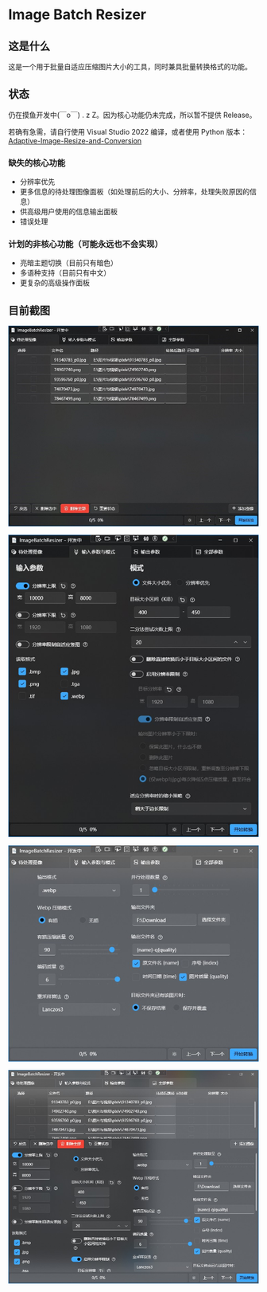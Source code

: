# Image Batch Resizer

## 这是什么

这是一个用于批量自适应压缩图片大小的工具，同时兼具批量转换格式的功能。

## 状态

仍在摸鱼开发中(￣o￣) . z Z。因为核心功能仍未完成，所以暂不提供 Release。

若确有急需，请自行使用 Visual Studio 2022 编译，或者使用 Python 版本：[Adaptive-Image-Resize-and-Conversion](https://github.com/Eterance/Adaptive-Image-Resize-and-Conversion)

### 缺失的核心功能

- 分辨率优先
- 更多信息的待处理图像面板（如处理前后的大小、分辨率，处理失败原因的信息）
- 供高级用户使用的信息输出面板
- 错误处理

### 计划的非核心功能（可能永远也不会实现）

- 亮暗主题切换（目前只有暗色）
- 多语种支持（目前只有中文）
- 更复杂的高级操作面板

## 目前截图

![待处理图像](https://github.com/Eterance/ImageBatchResizer/blob/master/pictures/%E5%BE%85%E5%A4%84%E7%90%86%E5%9B%BE%E5%83%8F-q90.jpg)

![输入参数与模式](https://github.com/Eterance/ImageBatchResizer/blob/master/pictures/%E8%BE%93%E5%85%A5%E5%8F%82%E6%95%B0%E4%B8%8E%E6%A8%A1%E5%BC%8F-q90.jpg)

![输出参数](https://github.com/Eterance/ImageBatchResizer/blob/master/pictures/%E8%BE%93%E5%87%BA%E5%8F%82%E6%95%B0-q90.jpg)

![全部参数](https://github.com/Eterance/ImageBatchResizer/blob/master/pictures/%E5%85%A8%E9%83%A8%E5%8F%82%E6%95%B0-q90.jpg)
